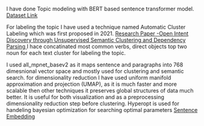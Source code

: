 

I have done Topic modeling with BERT based sentence transformer model.
[Dataset Link](https://zenodo.org/record/1000885#.YxxQ7NJBxhF)


For labeling the topic  I have used a technique named Automatic  Cluster Labeling which was first  proposed in 2021. 
[Research Paper -Open Intent Discovery through Unsupervised Semantic Clustering and Dependency Parsing ](https://arxiv.org/pdf/2104.12114.pdf)
I hace concatinated most common verbs, direct objects top two noun for each text cluster for labeling the topic.

I used all_mpnet_basev2 as it maps sentence and paragraphs into 768 dimesnional vector space and mostly used for clustering and semantic search.
for dimensionality reduction I have used uniform manifold approximation and projection (UMAP),  as it is much faster and more scalable then other techniques it preserves global structures of data much better. 
It is useful for both visualization and as a preprocessing dimensionality reduction step before clustering. 
Hyperopt is used for handeling bayesian optimization for searching optimal parameters
[Sentence Embedding](https://towardsdatascience.com/clustering-sentence-embeddings-to-identify-intents-in-short-text-48d22d3bf02e)
